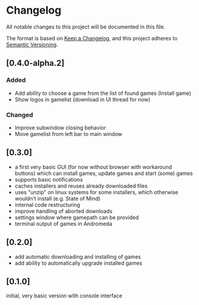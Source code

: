# Changelog
All notable changes to this project will be documented in this file.

The format is based on [Keep a Changelog](https://keepachangelog.com/en/1.0.0/),
and this project adheres to [Semantic Versioning](https://semver.org/spec/v2.0.0.html).

## [0.4.0-alpha.2]

### Added
-   Add ability to choose a game from the list of found games (Install game)
-   Show logos in gamelist (download in UI thread for now)

### Changed
-   Improve subwindow closing behavior
-   Move gamelist from left bar to main window

## [0.3.0]

-   a first very basic GUI (for now without browser with workaround buttons) which can install games, update games and start (some) games
-   supports basic notifications
-   caches installers and reuses already downloaded files
-   uses "unzip" on linux systems for some installers, which otherwise wouldn't install (e.g. State of Mind)
-   internal code restructuring
-   improve handling of aborted downloads
-   settings window where gamepath can be provided
-   terminal output of games in Andromeda

## [0.2.0]

-   add automatic downloading and installing of games
-   add ability to automatically upgrade installed games

## [0.1.0]

initial, very basic version with console interface
